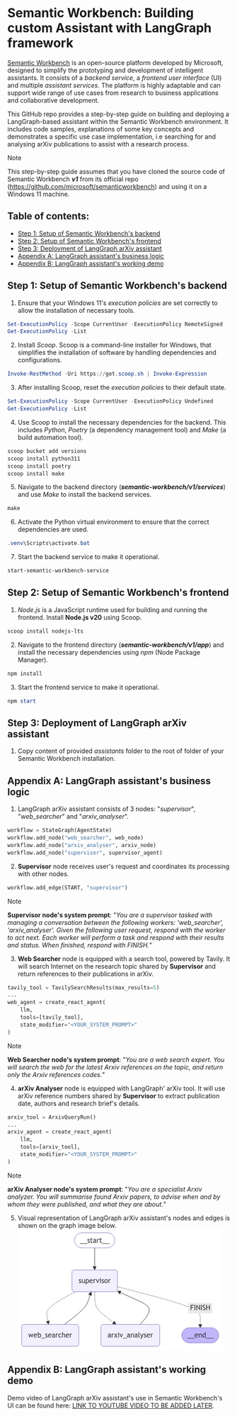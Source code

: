 # Semantic Workbench: Building custom Assistant with LangGraph framework

[Semantic Workbench](https://github.com/microsoft/semanticworkbench) is an open-source platform developed by Microsoft, designed to simplify the prototyping and development of intelligent assistants. It consists of a _backend service_, a _frontend user interface_ (UI) and multiple _assistant services_. The platform is highly adaptable and can support wide range of use cases from research to business applications and collaborative development.

This GitHub repo provides a step-by-step guide on building and deploying a LangGraph-based assistant within the Semantic Workbench environment. It includes code samples, explanations of some key concepts and demonstrates a specific use case implementation, i.e searching for and analysing arXiv publications to assist with a research process.

> [!NOTE]
> This step-by-step guide assumes that you have cloned the source code of Semantic Workbench **_v1_** from its official repo (https://github.com/microsoft/semanticworkbench) and using it on a Windows 11 machine.

## Table of contents:
- [Step 1: Setup of Semantic Workbench's backend](https://github.com/LazaUK/SemanticWorkbench-Assistant-LangGraph#step-1-setup-of-semantic-workbenchs-backend)
- [Step 2: Setup of Semantic Workbench's frontend](https://github.com/LazaUK/SemanticWorkbench-Assistant-LangGraph#step-2-setup-of-semantic-workbenchs-frontend)
- [Step 3: Deployment of LangGraph arXiv assistant](https://github.com/LazaUK/SemanticWorkbench-Assistant-LangGraph#step-3-deployment-of-langgraph-arxiv-assistant)
- [Appendix A: LangGraph assistant's business logic](https://github.com/LazaUK/SemanticWorkbench-Assistant-LangGraph#appendix-a-langgraph-assistants-business-logic)
- [Appendix B: LangGraph assistant's working demo](https://github.com/LazaUK/SemanticWorkbench-Assistant-LangGraph#appendix-b-langgraph-assistants-working-demo)

## Step 1: Setup of Semantic Workbench's backend
1. Ensure that your Windows 11's _execution policies_ are set correctly to allow the installation of necessary tools.
``` PowerShell
Set-ExecutionPolicy -Scope CurrentUser -ExecutionPolicy RemoteSigned
Get-ExecutionPolicy -List
```
2. Install _Scoop_. Scoop is a command-line installer for Windows, that simplifies the installation of software by handling dependencies and configurations.
``` PowerShell
Invoke-RestMethod -Uri https://get.scoop.sh | Invoke-Expression
```
3. After installing Scoop, reset the _execution policies_ to their default state.
``` PowerShell
Set-ExecutionPolicy -Scope CurrentUser -ExecutionPolicy Undefined
Get-ExecutionPolicy -List
```
4. Use Scoop to install the necessary dependencies for the backend. This includes _Python_, _Poetry_ (a dependency management tool) and _Make_ (a build automation tool).
``` PowerShell
scoop bucket add versions
scoop install python311
scoop install poetry
scoop install make
```
5. Navigate to the backend directory (**_semantic-workbench/v1/services_**) and use _Make_ to install the backend services.
``` PowerShell
make
```
6. Activate the Python virtual environment to ensure that the correct dependencies are used.
``` PowerShell
.venv\Scripts\activate.bat
```
7. Start the backend service to make it operational.
``` PowerShell
start-semantic-workbench-service
```

## Step 2: Setup of Semantic Workbench's frontend
1. _Node.js_ is a JavaScript runtime used for building and running the frontend. Install **Node.js v20** using Scoop.
``` PowerShell
scoop install nodejs-lts
```
2. Navigate to the frontend directory (**_semantic-workbench/v1/app_**) and install the necessary dependencies using _npm_ (Node Package Manager).
``` PowerShell
npm install
```
3.	Start the frontend service to make it operational.
``` PowerShell
npm start
```

## Step 3: Deployment of LangGraph arXiv assistant
1. Copy content of provided _assistants_ folder to the root of folder of your Semantic Workbench installation.


## Appendix A: LangGraph assistant's business logic
1. LangGraph arXiv assistant consists of 3 nodes: "_supervisor_", "_web_searcher_" and "_arxiv_analyser_".
``` Python
workflow = StateGraph(AgentState)
workflow.add_node("web_searcher", web_node)
workflow.add_node("arxiv_analyser", arxiv_node)
workflow.add_node("supervisor", supervisor_agent)
```
2. **Supervisor** node receives user's request and coordinates its processing with other nodes.
``` Python
workflow.add_edge(START, "supervisor")
```
> [!NOTE]
> **Supervisor node's system prompt**: "_You are a supervisor tasked with managing a conversation between the following workers: 'web_searcher', 'arxiv_analyser'. Given the following user request, respond with the worker to act next. Each worker will perform a task and respond with their results and status. When finished, respond with FINISH._"
3. **Web Searcher** node is equipped with a search tool, powered by Tavily. It will search Internet on the research topic shared by **Supervisor** and return references to their publications in arXiv.
``` Python
tavily_tool = TavilySearchResults(max_results=5)
...
web_agent = create_react_agent(
    llm,
    tools=[tavily_tool],
    state_modifier="<YOUR_SYSTEM_PROMPT>"
)
```
> [!NOTE]
> **Web Searcher node's system prompt**: "_You are a web search expert. You will search the web for the latest Arxiv references on the topic, and return only the Arxiv references codes._"
4. **arXiv Analyser** node is equipped with LangGraph' arXiv tool. It will use arXiv reference numbers shared by **Supervisor** to extract publication date, authors and research brief's details. 
``` Python
arxiv_tool = ArxivQueryRun()
...
arxiv_agent = create_react_agent(
    llm,
    tools=[arxiv_tool],
    state_modifier="<YOUR_SYSTEM_PROMPT>"
)
```
> [!NOTE]
> **arXiv Analyser node's system prompt**: "_You are a specialist Arxiv analyzer. You will summarise found Arxiv papers, to advise when and by whom they were published, and what they are about._"
5. Visual representation of LangGraph arXiv assistant's nodes and edges is shown on the graph image below.
![LangGraph_nodes](/images/LangGraph_visual.jpeg)

## Appendix B: LangGraph assistant's working demo
Demo video of LangGraph arXiv assistant's use in Semantic Workbench's UI can be found here: [LINK TO YOUTUBE VIDEO TO BE ADDED LATER]().
